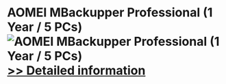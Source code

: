 # AOMEI MBackupper Professional (1 Year / 5 PCs)<br />![AOMEI MBackupper Professional (1 Year / 5 PCs)](https://mycommerce.akamaized.net/api/pimages/P301012550/BIG/301012550.PNG)<br />[>> Detailed information](https://secure.shareit.com/shareit/product.html?productid=301012550&affiliateid=200057808)